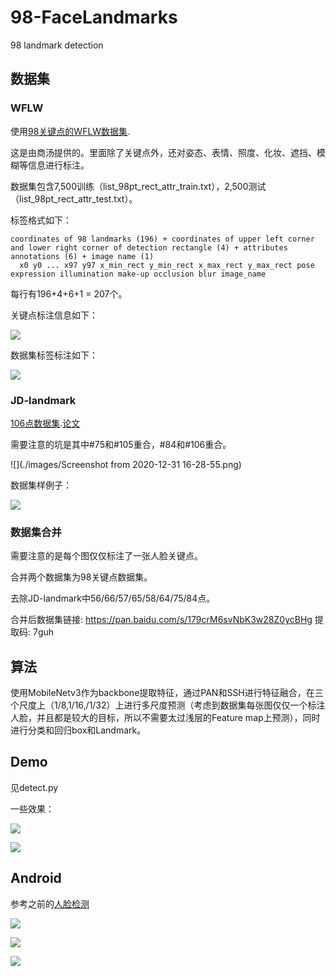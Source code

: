 # 98-FaceLandmarks
98 landmark detection

## 数据集

### WFLW

使用[98关键点的WFLW数据集](https://wywu.github.io/projects/LAB/WFLW.html).

这是由商汤提供的。里面除了关键点外，还对姿态、表情、照度、化妆、遮挡、模糊等信息进行标注。

数据集包含7,500训练（list_98pt_rect_attr_train.txt），2,500测试（list_98pt_rect_attr_test.txt）。

标签格式如下：

```
coordinates of 98 landmarks (196) + coordinates of upper left corner and lower right corner of detection rectangle (4) + attributes annotations (6) + image name (1)
  x0 y0 ... x97 y97 x_min_rect y_min_rect x_max_rect y_max_rect pose expression illumination make-up occlusion blur image_name
```

每行有196+4+6+1 = 207个。

关键点标注信息如下：

![](./images/WFLW_annotation.png)

数据集标签标注如下：

![](./images/show.jpg)

### JD-landmark

[106点数据集](https://facial-landmarks-localization-challenge.github.io/#introduction).[论文](https://arxiv.org/pdf/1905.03469.pdf)

需要注意的坑是其中#75和#105重合，#84和#106重合。

![](./images/Screenshot from 2020-12-31 16-28-55.png)

数据集样例子：

![](images/show12.jpg)

### 数据集合并

需要注意的是每个图仅仅标注了一张人脸关键点。

合并两个数据集为98关键点数据集。

去除JD-landmark中56/66/57/65/58/64/75/84点。 

合并后数据集链接: https://pan.baidu.com/s/179crM6svNbK3w28Z0ycBHg 提取码: 7guh 

## 算法

使用MobileNetv3作为backbone提取特征，通过PAN和SSH进行特征融合，在三个尺度上（1/8,1/16,/1/32）上进行多尺度预测（考虑到数据集每张图仅仅一个标注人脸，并且都是较大的目标，所以不需要太过浅层的Feature map上预测），同时进行分类和回归box和Landmark。

## Demo

见detect.py

一些效果：

![](./images/results1.jpg)

![](./images/results10.jpg)	

## Android

参考之前的[人脸检测](https://github.com/midasklr/facedetection_android.pytorch)

![](./images/lALPDg7mPOGwuZPNCZ7NBIo_1162_2462.png)

![](./images/lALPDhmOuNAEOY7NCZ7NBIo_1162_2462.png)

![](./images/lALPDhJzu4aG9UbNCZ7NBIo_1162_2462.png)